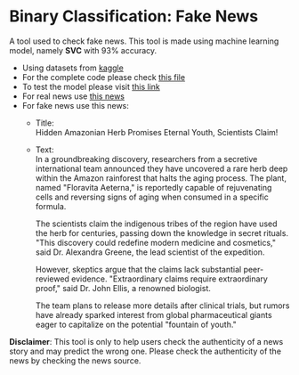 # Binary Classification: Fake News

A tool used to check fake news. This tool is made using machine learning model, namely **SVC** with 93% accuracy. 

- Using datasets from [kaggle](https://www.kaggle.com/code/rajatkumar30/fake-news-prediction-92-5-accuracy/input)
- For the complete code please check [this file](https://github.com/MaruliHTGL/Binary-Classification-Fake-News/blob/5f6c157dec0fb98e0e8b2a6ac1bbc7c2b2457869/Fake%20News%20Classification.ipynb)
- To test the model please visit [this link](https://fakenewschecker.streamlit.app/)
- For real news use [this news](https://www.bbc.com/news/articles/cvg9gvv8lylo)
- For fake news use this news:
  - Title: <br>
    Hidden Amazonian Herb Promises Eternal Youth, Scientists Claim!
  - Text: <br>
    In a groundbreaking discovery, researchers from a secretive international team announced they have uncovered a rare herb deep within the Amazon rainforest that halts the aging process. The plant, named "Floravita Aeterna," is reportedly capable of rejuvenating cells and reversing signs of aging when consumed in a specific formula.
    
    The scientists claim the indigenous tribes of the region have used the herb for centuries, passing down the knowledge in secret rituals. "This discovery could redefine modern medicine and cosmetics," said Dr. Alexandra Greene, the lead scientist of the expedition.
    
    However, skeptics argue that the claims lack substantial peer-reviewed evidence. "Extraordinary claims require extraordinary proof," said Dr. John Ellis, a renowned biologist.
    
    The team plans to release more details after clinical trials, but rumors have already sparked interest from global pharmaceutical giants eager to capitalize on the potential "fountain of youth."

**Disclaimer**: This tool is only to help users check the authenticity of a news story and may predict the wrong one. Please check the authenticity of the news by checking the news source.
